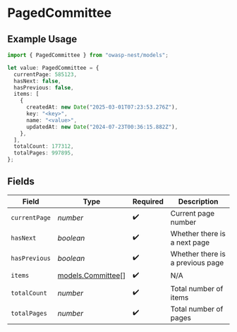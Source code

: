 # PagedCommittee

## Example Usage

```typescript
import { PagedCommittee } from "owasp-nest/models";

let value: PagedCommittee = {
  currentPage: 585123,
  hasNext: false,
  hasPrevious: false,
  items: [
    {
      createdAt: new Date("2025-03-01T07:23:53.276Z"),
      key: "<key>",
      name: "<value>",
      updatedAt: new Date("2024-07-23T00:36:15.882Z"),
    },
  ],
  totalCount: 177312,
  totalPages: 997895,
};
```

## Fields

| Field                                        | Type                                         | Required                                     | Description                                  |
| -------------------------------------------- | -------------------------------------------- | -------------------------------------------- | -------------------------------------------- |
| `currentPage`                                | *number*                                     | :heavy_check_mark:                           | Current page number                          |
| `hasNext`                                    | *boolean*                                    | :heavy_check_mark:                           | Whether there is a next page                 |
| `hasPrevious`                                | *boolean*                                    | :heavy_check_mark:                           | Whether there is a previous page             |
| `items`                                      | [models.Committee](../models/committee.md)[] | :heavy_check_mark:                           | N/A                                          |
| `totalCount`                                 | *number*                                     | :heavy_check_mark:                           | Total number of items                        |
| `totalPages`                                 | *number*                                     | :heavy_check_mark:                           | Total number of pages                        |